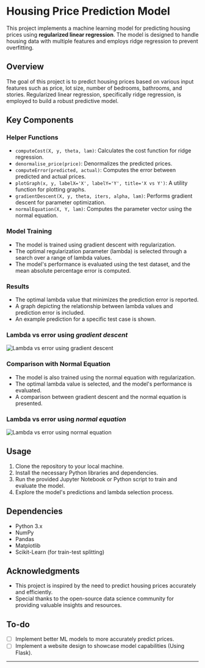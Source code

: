 # Housing Price Prediction Model

This project implements a machine learning model for predicting housing prices using **regularized linear regression**. The model is designed to handle housing data with multiple features and employs ridge regression to prevent overfitting.

## Overview

The goal of this project is to predict housing prices based on various input features such as price, lot size, number of bedrooms, bathrooms, and stories. Regularized linear regression, specifically ridge regression, is employed to build a robust predictive model.

## Key Components

### Helper Functions

- `computeCost(X, y, theta, lam)`: Calculates the cost function for ridge regression.
- `denormalise_price(price)`: Denormalizes the predicted prices.
- `computeError(predicted, actual)`: Computes the error between predicted and actual prices.
- `plotGraph(x, y, labelX='X', labelY='Y', title='X vs Y')`: A utility function for plotting graphs.
- `gradientDescent(X, y, theta, iters, alpha, lam)`: Performs gradient descent for parameter optimization.
- `normalEquation(X, Y, lam)`: Computes the parameter vector using the normal equation.

### Model Training

- The model is trained using gradient descent with regularization.
- The optimal regularization parameter (lambda) is selected through a search over a range of lambda values.
- The model's performance is evaluated using the test dataset, and the mean absolute percentage error is computed.

### Results

- The optimal lambda value that minimizes the prediction error is reported.
- A graph depicting the relationship between lambda values and prediction error is included.
- An example prediction for a specific test case is shown.

### Lambda vs error using *gradient descent*
![Lambda vs error using gradient descent](https://github.com/iSHAANphaye/Housing-price-prediction/assets/75660041/c4ca684e-c318-4b82-af5b-41b1fafcddfb)

### Comparison with Normal Equation

- The model is also trained using the normal equation with regularization.
- The optimal lambda value is selected, and the model's performance is evaluated.
- A comparison between gradient descent and the normal equation is presented.

### Lambda vs error using *normal equation*
![Lambda vs error using normal equation](https://github.com/iSHAANphaye/Housing-price-prediction/assets/75660041/7503326f-cd5e-441f-b9e1-67b7c26513f9)

## Usage

1. Clone the repository to your local machine.
2. Install the necessary Python libraries and dependencies.
3. Run the provided Jupyter Notebook or Python script to train and evaluate the model.
4. Explore the model's predictions and lambda selection process.

## Dependencies

- Python 3.x
- NumPy
- Pandas
- Matplotlib
- Scikit-Learn (for train-test splitting)

## Acknowledgments

- This project is inspired by the need to predict housing prices accurately and efficiently.
- Special thanks to the open-source data science community for providing valuable insights and resources.

## To-do
- [ ] Implement better ML models to more accurately predict prices.
- [ ] Implement a website design to showcase model capabilities (Using Flask).

---
